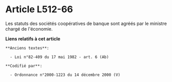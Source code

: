 # Article L512-66

Les statuts des sociétés coopératives de banque sont agréés par le ministre chargé de l'économie.

**Liens relatifs à cet article**

	**Anciens textes**:

	  - Loi n°82-409 du 17 mai 1982 - art. 6 (Ab)

	**Codifié par**:

	  - Ordonnance n°2000-1223 du 14 décembre 2000 (V)
